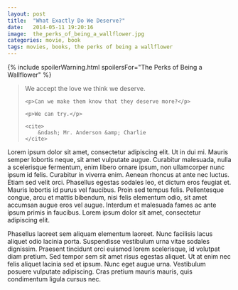 ```yaml
---
layout: post
title:  "What Exactly Do We Deserve?"
date:   2014-05-11 19:20:16
image:  the_perks_of_being_a_wallflower.jpg
categories: movie, book
tags: movies, books, the perks of being a wallflower
---
```


{% include spoilerWarning.html spoilersFor="The Perks of Being a Wallflower" %}

<blockquote>
    <p>We accept the love we think we deserve.</p>

    <p>Can we make them know that they deserve more?</p> 

    <p>We can try.</p>

    <cite>
        &ndash; Mr. Anderson &amp; Charlie
    </cite>
</blockquote>

<p>
    Lorem ipsum dolor sit amet, consectetur adipiscing elit. Ut in dui mi. Mauris semper lobortis neque, sit amet vulputate augue. Curabitur malesuada, nulla a scelerisque fermentum, enim libero ornare ipsum, non ullamcorper nunc ipsum id felis. Curabitur in viverra enim. Aenean rhoncus at ante nec luctus. Etiam sed velit orci. Phasellus egestas sodales leo, et dictum eros feugiat et. Mauris lobortis id purus vel faucibus. Proin sed tempus felis. Pellentesque congue, arcu et mattis bibendum, nisi felis elementum odio, sit amet accumsan augue eros vel augue. Interdum et malesuada fames ac ante ipsum primis in faucibus. Lorem ipsum dolor sit amet, consectetur adipiscing elit.
</p>

<p>
    Phasellus laoreet sem aliquam elementum laoreet. Nunc facilisis lacus aliquet odio lacinia porta. Suspendisse vestibulum urna vitae sodales dignissim. Praesent tincidunt orci euismod lorem scelerisque, id volutpat diam pretium. Sed tempor sem sit amet risus egestas aliquet. Ut at enim nec felis aliquet lacinia sed et ipsum. Nunc eget augue urna. Vestibulum posuere vulputate adipiscing. Cras pretium mauris mauris, quis condimentum ligula cursus nec.
</p>